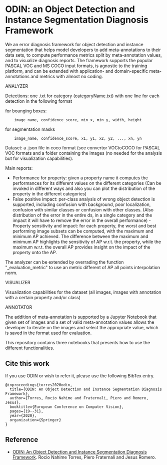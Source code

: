 # ODIN: an Object Detection and Instance Segmentation Diagnosis Framework

We an error diagnosis framework for object detection and instance segmentation that helps model developers to add meta-annotations to their data sets, to compute  performance metrics split by meta-annotation values, and  to visualize diagnosis reports. The framework supports the popular PASCAL VOC and MS COCO input formats,   is agnostic to the training platform, and can be extended with application- and domain-specific meta-annotations and metrics  with almost no coding.

ANALYZER

Detections: one .txt for category (categoryName.txt) with one line for each detection in the following format

for bounging boxes:

        image_name, confidence_score, min_x, min_y, width, height

for segmentation masks

        image_name, confidence_score, x1, y1, x2, y2, ..., xn, yn

Dataset: a .json file in coco format (see convertor VOCtoCOCO for PASCAL VOC formats and a folder containing the images (no needed for the analysis but for visualization capabilities).

Main reports:
- Performance for property: given a property name it computes the performances for its different values on the different categories
(Can be invoked in different ways and also you can plot the distribution of the property in the different categories)
- False positive impact: per-class analysis  of wrong object detection is supported, including confusion with background, poor localization, confusion with similar classes or confusion with other classes.
(Also distribution of the error in the entire ds, in a single category and the impact it will have to remove the error in the overall performance)
-Property sensitivity and impact:  for each property,  the worst and best performing image subsets can be  computed, with the maximum and minimum AP achieved. The difference between the maximum and minimum AP highlights the sensitivity of AP w.r.t. the property, while the maximum  w.r.t. the overall AP provides insight on the impact of the property onto the AP.

The analyzer can be extended by overrading the function "_evaluation_metric" to use an metric different of AP all points interpolation norm.

VISUALIZER

Visualization capabilities for the dataset (all images,  images with annotation with a certain property and/or class)

ANNOTATOR

The addition of meta-annotation is supported by a Jupyter Notebook that given set of images and a set of valid meta-annotation values allows the developer to iterate on the images and select the appropriate value, which is saved in the format  used for evaluation.


This repository contains three notebooks that presents how to use the different functionalities.

## **Cite this work**
If you use ODIN or wish to refer it, please use the following BibTex entry.

```
@inproceedings{torres2020odin,
  title={ODIN: An Object Detection and Instance Segmentation Diagnosis Framework},
  author={Torres, Rocio Nahime and Fraternali, Piero and Romero, Jesus},
  booktitle={European Conference on Computer Vision},
  pages={19--31},
  year={2020},
  organization={Springer}
}
```

## Reference

* [ODIN: An Object Detection and Instance Segmentation Diagnosis Framework](https://link.springer.com/chapter/10.1007%2F978-3-030-65414-6_3). Rocio Nahime Torres, Piero Fraternali and Jesus Romero.
